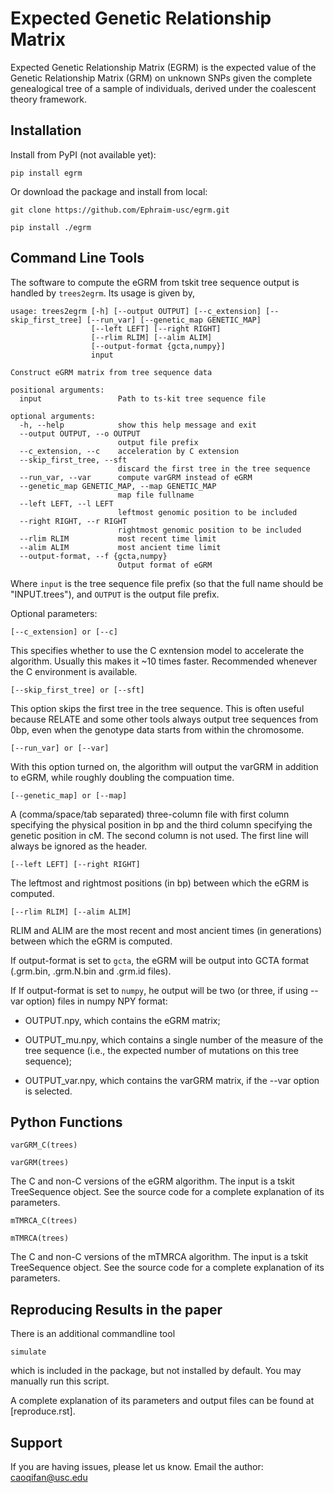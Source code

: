 Expected Genetic Relationship Matrix
========

Expected Genetic Relationship Matrix (EGRM) is the expected value of the Genetic Relationship Matrix (GRM) on unknown SNPs 
given the complete genealogical tree of a sample of individuals, derived under the coalescent theory framework.


Installation
------------

Install from PyPI (not available yet):

    pip install egrm

Or download the package and install from local:

    git clone https://github.com/Ephraim-usc/egrm.git
    
    pip install ./egrm


Command Line Tools
------------------
The software to compute the eGRM from tskit tree sequence output is handled by `trees2egrm`. Its usage is given by,

    usage: trees2egrm [-h] [--output OUTPUT] [--c_extension] [--skip_first_tree] [--run_var] [--genetic_map GENETIC_MAP] 
                      [--left LEFT] [--right RIGHT]
                      [--rlim RLIM] [--alim ALIM] 
                      [--output-format {gcta,numpy}]
                      input
    
    Construct eGRM matrix from tree sequence data
    
    positional arguments:
      input                 Path to ts-kit tree sequence file
    
    optional arguments:
      -h, --help            show this help message and exit
      --output OUTPUT, --o OUTPUT
                            output file prefix
      --c_extension, --c    acceleration by C extension
      --skip_first_tree, --sft
                            discard the first tree in the tree sequence
      --run_var, --var      compute varGRM instead of eGRM
      --genetic_map GENETIC_MAP, --map GENETIC_MAP
                            map file fullname
      --left LEFT, --l LEFT
                            leftmost genomic position to be included
      --right RIGHT, --r RIGHT
                            rightmost genomic position to be included
      --rlim RLIM           most recent time limit
      --alim ALIM           most ancient time limit
      --output-format, --f {gcta,numpy}
                            Output format of eGRM

Where `input` is the tree sequence file prefix (so that the full name should be "INPUT.trees"), and `OUTPUT` is the output file prefix.

Optional parameters:

    [--c_extension] or [--c]

This specifies whether to use the C exntension model to accelerate the algorithm.
Usually this makes it ~10 times faster.
Recommended whenever the C environment is available.

    [--skip_first_tree] or [--sft]

This option skips the first tree in the tree sequence.
This is often useful because RELATE and some other tools always output tree sequences from 0bp, even when the genotype data starts from within the chromosome.

    [--run_var] or [--var]

With this option turned on, the algorithm will output the varGRM in addition to eGRM, while roughly doubling the compuation time.

    [--genetic_map] or [--map]

A (comma/space/tab separated) three-column file with first column specifying the physical position in bp and the third column specifying the genetic position in cM. The second column is not used. The first line will always be ignored as the header.

    [--left LEFT] [--right RIGHT]

The leftmost and rightmost positions (in bp) between which the eGRM is computed.

    [--rlim RLIM] [--alim ALIM]

RLIM and ALIM are the most recent and most ancient times (in generations) between which the eGRM is computed.

If output-format is set to `gcta`, the eGRM will be output into GCTA format (.grm.bin, .grm.N.bin and .grm.id files).

If If output-format is set to `numpy`, he output will be two (or three, if using --var option) files in numpy NPY format: 

-   OUTPUT.npy, which contains the eGRM matrix;

-   OUTPUT_mu.npy, which contains a single number of the measure of the tree sequence (i.e., the expected number of mutations on this tree sequence);

-   OUTPUT_var.npy, which contains the varGRM matrix, if the --var option is selected.


Python Functions
-----------------

    varGRM_C(trees)
    
    varGRM(trees)

The C and non-C versions of the eGRM algorithm. The input is a tskit TreeSequence object.
See the source code for a complete explanation of its parameters.

    mTMRCA_C(trees)
    
    mTMRCA(trees)

The C and non-C versions of the mTMRCA algorithm. The input is a tskit TreeSequence object.
See the source code for a complete explanation of its parameters.


Reproducing Results in the paper
-----------------

There is an additional commandline tool

    simulate 

which is included in the package, but not installed by default. You may manually run this script.

A complete explanation of its parameters and output files can be found at [reproduce.rst].


Support
-------

If you are having issues, please let us know.
Email the author: caoqifan@usc.edu

